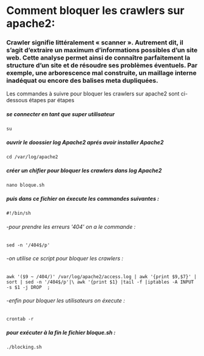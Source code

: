 # Comment bloquer les crawlers sur apache2: 
### Crawler signifie littéralement « scanner ». Autrement dit, il s’agit d’extraire un maximum d’informations possibles d’un site web. Cette analyse permet ainsi de connaître parfaitement la structure d’un site et de résoudre ses problèmes éventuels. Par exemple, une arborescence mal construite, un maillage interne inadéquat ou encore des balises meta dupliquées.
Les commandes à suivre pour bloquer les crawlers sur apache2 sont ci-dessous étapes par étapes

##### se connecter en tant que super utilisateur 
    su

##### ouvrir le doossier log Apache2 aprés avoir installer Apache2
    cd /var/log/apache2

##### créer un chifier pour bloquer les crawlers dans log Apache2
    nano bloque.sh

##### puis dans ce fichier on éxecute les commandes suivantes :
    #!/bin/sh

###### -pour prendre les erreurs '404' on a le commande : 
    sed -n '/404$/p'

###### -on utilise ce script pour bloquer les crawlers : 
    awk '($9 ~ /404/)' /var/log/apache2/access.log | awk '{print $9,$7}' | sort | sed -n '/404$/p'|\ awk '{print $1} |tail -f |iptables -A INPUT -s $1 -j DROP  ;
###### -enfin pour bloquer les utilisateurs on éxecute : 
    crontab -r 

##### pour exécuter à la fin le fichier bloque.sh :
    ./blocking.sh